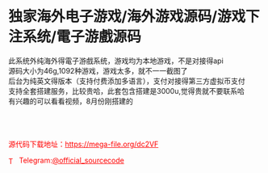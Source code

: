 # 独家海外电子游戏/海外游戏源码/游戏下注系统/電子游戲源码

此系统外纯海外得電子游戲系统，游戏均为本地游戏，不是对接得api<br>源码大小为46g,1092种游戏，游戏太多，就不一一截图了<br>后台为纯英文得版本（支持付费添加多语言），支付对接得第三方虚拟币支付<br>支持全套搭建服务，比较贵哈，此套包含搭建是3000u,觉得贵就不要联系哈<br>有兴趣的可以看看视频，8月份刚搭建的<br><br><br><br>


<p style="color: red;">源代码下载地址：<a href="https://mega-file.org/dc2VF" style="color: red;">https://mega-file.org/dc2VF</a></p><p style="color: red;"><img src="https://cdn-icons-png.flaticon.com/512/2111/2111646.png" alt="Telegram Icon" style="width: 16px; vertical-align: middle; margin-right: 5px;">Telegram:<a href="https://t.me/official_sourcecode" style="color: red;">@official_sourcecode</a></p>